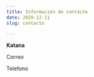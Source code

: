 ```yaml
---
title: Información de contácto
date: 2020-12-11
slug: contacto

---
```

**Katana**

Correo

Telefono